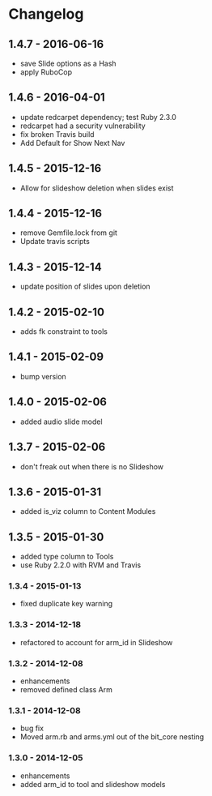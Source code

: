 # Changelog

## 1.4.7 - 2016-06-16

* save Slide options as a Hash
* apply RuboCop

## 1.4.6 - 2016-04-01

* update redcarpet dependency; test Ruby 2.3.0
* redcarpet had a security vulnerability
* fix broken Travis build
* Add Default for Show Next Nav

## 1.4.5 - 2015-12-16

* Allow for slideshow deletion when slides exist

## 1.4.4 - 2015-12-16

* remove Gemfile.lock from git
* Update travis scripts

## 1.4.3 - 2015-12-14

* update position of slides upon deletion

## 1.4.2 - 2015-02-10

* adds fk constraint to tools

## 1.4.1 - 2015-02-09

* bump version

## 1.4.0 - 2015-02-06

* added audio slide model

## 1.3.7 - 2015-02-06

* don't freak out when there is no Slideshow

## 1.3.6 - 2015-01-31

* added is_viz column to Content Modules

## 1.3.5 - 2015-01-30

* added type column to Tools
* use Ruby 2.2.0 with RVM and Travis

### 1.3.4 - 2015-01-13

* fixed duplicate key warning

### 1.3.3 - 2014-12-18

* refactored to account for arm_id in Slideshow

### 1.3.2 - 2014-12-08

* enhancements
* removed defined class Arm

### 1.3.1 - 2014-12-08

* bug fix
* Moved arm.rb and arms.yml out of the bit_core nesting

### 1.3.0 - 2014-12-05

* enhancements
* added arm_id to tool and slideshow models
